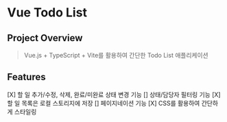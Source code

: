 # Vue Todo List

## Project Overview

> Vue.js + TypeScript + Vite를 활용하여 간단한 Todo List 애플리케이션

## Features

[X] 할 일 추가/수정, 삭제, 완료/미완료 상태 변경 기능
[] 상태/담당자 필터링 기능
[X] 할 일 목록은 로컬 스토리지에 저장
[] 페이지네이션 기능
[X] CSS를 활용하여 간단하게 스타일링
